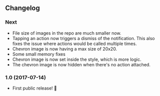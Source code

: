 ## Changelog

### Next
- File size of images in the repo are much smaller now.
- Tapping an action now triggers a dismiss of the notification. This also fixes the issue where actions would be called multiple times.
- Chevron image is now having a max size of 20x20.
- Some small memory fixes
- Chevron image is now set inside the style, which is more logic.
- The chevron image is now hidden when there's no action attached.

### 1.0 (2017-07-14)

- First public release! 🎉